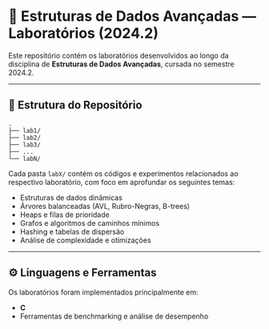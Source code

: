 # 🧠 Estruturas de Dados Avançadas — Laboratórios (2024.2)

Este repositório contém os laboratórios desenvolvidos ao longo da disciplina de **Estruturas de Dados Avançadas**, cursada no semestre 2024.2.

---

## 📁 Estrutura do Repositório

```
.
├── lab1/
├── lab2/
├── lab3/
├── ...
└── labN/
```

Cada pasta `labX/` contém os códigos e experimentos relacionados ao respectivo laboratório, com foco em aprofundar os seguintes temas:

- Estruturas de dados dinâmicas
- Árvores balanceadas (AVL, Rubro-Negras, B-trees)
- Heaps e filas de prioridade
- Grafos e algoritmos de caminhos mínimos
- Hashing e tabelas de dispersão
- Análise de complexidade e otimizações

---

## ⚙️ Linguagens e Ferramentas

Os laboratórios foram implementados principalmente em:

- **C**
- Ferramentas de benchmarking e análise de desempenho
